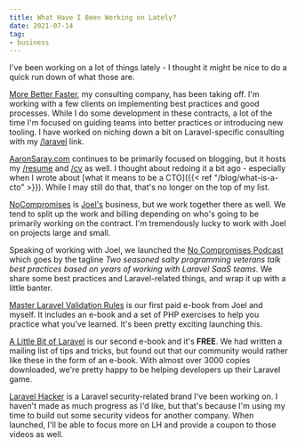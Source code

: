 ```yaml
---
title: What Have I Been Working on Lately?
date: 2021-07-14
tag:
- business
---
```

I've been working on a lot of things lately - I thought it might be nice to do a quick run down of what those are.

<!--more-->

[More Better Faster](https://morebetterfaster.io/), my consulting company, has been taking off. I'm working with a few clients on implementing best practices and good processes.  While I do some development in these contracts, a lot of the time I'm focused on guiding teams into better practices or introducing new tooling.  I have worked on niching down a bit on Laravel-specific consulting with my [/laravel](https://morebetterfaster.io/laravel/) link.

[AaronSaray.com](https://www.aaronsaray.com/) continues to be primarily focused on blogging, but it hosts my [/resume](https://aaronsaray.com/resume) and [/cv](https://aaronsaray.com/cv) as well.  I thought about redoing it a bit ago - especially when I wrote about [what it means to be a CTO]({{< ref "/blog/what-is-a-cto" >}}).  While I may still do that, that's no longer on the top of my list.

[NoCompromises](https://nocompromises.io) is [Joel's](https://joelclermont.com) business, but we work together there as well.  We tend to split up the work and billing depending on who's going to be primarily working on the contract.  I'm tremendously lucky to work with Joel on projects large and small.

Speaking of working with Joel, we launched the [No Compromises Podcast](https://show.nocompromises.io/) which goes by the tagline _Two seasoned salty programming veterans talk best practices based on years of working with Laravel SaaS teams._ We share some best practices and Laravel-related things, and wrap it up with a little banter.

[Master Laravel Validation Rules](https://nocompromises.io/laravel-validation-book?ref=as-blog-whidl) is our first paid e-book from Joel and myself.  It includes an e-book and a set of PHP exercises to help you practice what you've learned. It's been pretty exciting launching this.

[A Little Bit of Laravel](https://nocompromises.io/tips?ref=as) is our second e-book and it's **FREE**.  We had written a mailing list of tips and tricks, but found out that our community would rather like these in the form of an e-book.  With almost over 3000 copies downloaded, we're pretty happy to be helping developers up their Laravel game.

[Laravel Hacker](https://laravelhacker.com/) is a Laravel security-related brand I've been working on.  I haven't made as much progress as I'd like, but that's because I'm using my time to build out some security videos for another company.  When launched, I'll be able to focus more on LH and provide a coupon to those videos as well.